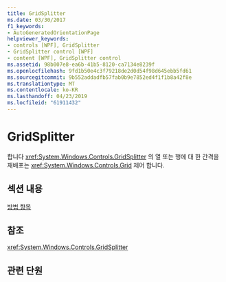 ```yaml
---
title: GridSplitter
ms.date: 03/30/2017
f1_keywords:
- AutoGeneratedOrientationPage
helpviewer_keywords:
- controls [WPF], GridSplitter
- GridSplitter control [WPF]
- content [WPF], GridSplitter control
ms.assetid: 98b007e8-ea6b-41b5-8120-ca7134e8239f
ms.openlocfilehash: 9fd1b50e4c3f79218de2d0d54f98d645ebb5fd61
ms.sourcegitcommit: 9b552addadfb57fab0b9e7852ed4f1f1b8a42f8e
ms.translationtype: MT
ms.contentlocale: ko-KR
ms.lasthandoff: 04/23/2019
ms.locfileid: "61911432"
---
```

# <a name="gridsplitter"></a>GridSplitter
합니다 <xref:System.Windows.Controls.GridSplitter> 의 열 또는 행에 대 한 간격을 재배포는 <xref:System.Windows.Controls.Grid> 제어 합니다.  
  
## <a name="in-this-section"></a>섹션 내용  
 [방법 항목](gridsplitter-how-to-topics.md)  
  
## <a name="reference"></a>참조  
 <xref:System.Windows.Controls.GridSplitter>  
  
## <a name="related-sections"></a>관련 단원
